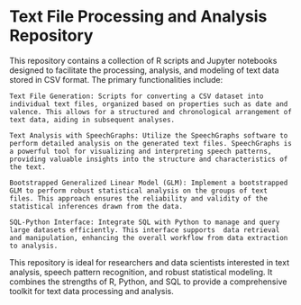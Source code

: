 # Text File Processing and Analysis Repository

This repository contains a collection of R scripts and Jupyter notebooks designed to facilitate the processing, analysis, and modeling of text data stored in CSV format. The primary functionalities include:

    Text File Generation: Scripts for converting a CSV dataset into individual text files, organized based on properties such as date and valence. This allows for a structured and chronological arrangement of text data, aiding in subsequent analyses.

    Text Analysis with SpeechGraphs: Utilize the SpeechGraphs software to perform detailed analysis on the generated text files. SpeechGraphs is a powerful tool for visualizing and interpreting speech patterns, providing valuable insights into the structure and characteristics of the text.

    Bootstrapped Generalized Linear Model (GLM): Implement a bootstrapped GLM to perform robust statistical analysis on the groups of text files. This approach ensures the reliability and validity of the statistical inferences drawn from the data.

    SQL-Python Interface: Integrate SQL with Python to manage and query large datasets efficiently. This interface supports  data retrieval and manipulation, enhancing the overall workflow from data extraction to analysis.

This repository is ideal for researchers and data scientists interested in text analysis, speech pattern recognition, and robust statistical modeling. It combines the strengths of R, Python, and SQL to provide a comprehensive toolkit for text data processing and analysis.

